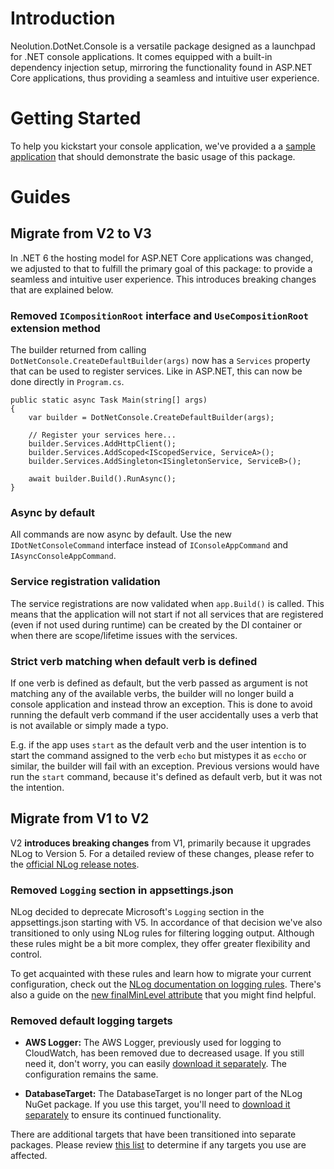 # Introduction 

Neolution.DotNet.Console is a versatile package designed as a launchpad for .NET console applications. It comes equipped with a built-in dependency injection setup, mirroring the functionality found in ASP.NET Core applications, thus providing a seamless and intuitive user experience.

# Getting Started

To help you kickstart your console application, we've provided a a [sample application](/Neolution.DotNet.Console.SampleAsync/Program.cs) that should demonstrate the basic usage of this package.

# Guides

## Migrate from V2 to V3

In .NET 6 the hosting model for ASP.NET Core applications was changed, we adjusted to that to fulfill the primary goal of this package: to provide a seamless and intuitive user experience. This introduces breaking changes that are explained below.

### Removed `ICompositionRoot` interface and `UseCompositionRoot` extension method

The builder returned from calling `DotNetConsole.CreateDefaultBuilder(args)` now has a `Services` property that can be used to register services. Like in ASP.NET, this can now be done directly in `Program.cs`.

    public static async Task Main(string[] args)
    {
        var builder = DotNetConsole.CreateDefaultBuilder(args);

        // Register your services here...
        builder.Services.AddHttpClient();
        builder.Services.AddScoped<IScopedService, ServiceA>();
        builder.Services.AddSingleton<ISingletonService, ServiceB>();

        await builder.Build().RunAsync();
    }

### Async by default

All commands are now async by default. Use the new `IDotNetConsoleCommand` interface instead of `IConsoleAppCommand` and `IAsyncConsoleAppCommand`.

### Service registration validation

The service registrations are now validated when `app.Build()` is called. This means that the application will not start if not all services that are registered (even if not used during runtime) can be created by the DI container or when there are scope/lifetime issues with the services.

### Strict verb matching when default verb is defined

If one verb is defined as default, but the verb passed as argument is not matching any of the available verbs, the builder will no longer build a console application and instead throw an exception. This is done to avoid running the default verb command if the user accidentally uses a verb that is not available or simply made a typo.

E.g. if the app uses `start` as the default verb and the user intention is to start the command assigned to the verb `echo` but mistypes it as `eccho` or similar, the builder will fail with an exception. Previous versions would have run the `start` command, because it's defined as default verb, but it was not the intention.

## Migrate from V1 to V2

V2 **introduces breaking changes** from V1, primarily because it upgrades NLog to Version 5. For a detailed review of these changes, please refer to the [official NLog release notes](https://nlog-project.org/2021/08/25/nlog-5-0-preview1-ready.html).

### Removed `Logging` section in appsettings.json

NLog decided to deprecate Microsoft's `Logging` section in the appsettings.json starting with V5. In accordance of that decision we've also transitioned to only using NLog rules for filtering logging output. Although these rules might be a bit more complex, they offer greater flexibility and control. 

To get acquainted with these rules and learn how to migrate your current configuration, check out the [NLog documentation on logging rules](https://github.com/NLog/NLog/wiki/Configuration-file#rules). There's also a guide on the [new finalMinLevel attribute](https://github.com/NLog/NLog/wiki/Logging-Rules-FinalMinLevel) that you might find helpful.

### Removed default logging targets

- **AWS Logger:** The AWS Logger, previously used for logging to CloudWatch, has been removed due to decreased usage. If you still need it, don't worry, you can easily [download it separately](https://www.nuget.org/packages/AWS.Logger.NLog). The configuration remains the same.

- **DatabaseTarget:** The DatabaseTarget is no longer part of the NLog NuGet package. If you use this target, you'll need to [download it separately](https://www.nuget.org/packages/NLog.Database) to ensure its continued functionality.

There are additional targets that have been transitioned into separate packages. Please review [this list](https://nlog-project.org/2021/08/25/nlog-5-0-preview1-ready.html#nlog-targets-extracted-into-their-own-nuget-packages) to determine if any targets you use are affected.
